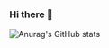 ### Hi there 👋
![Anurag's GitHub stats](https://github-readme-stats.vercel.app/api?username=heheui&show_icons=true&theme=vision-friendly-dark)
<!--
**heheui/heheui** is a ✨ _special_ ✨ repository because its `README.md` (this file) appears on your GitHub profile.

Here are some ideas to get you started:

- 🔭 I’m currently working on ...
- 🌱 I’m currently learning ...
- 👯 I’m looking to collaborate on ...
- 🤔 I’m looking for help with ...
- 💬 Ask me about ...
- 📫 How to reach me: ...
- 😄 Pronouns: ...
- ⚡ Fun fact: ...
-->
